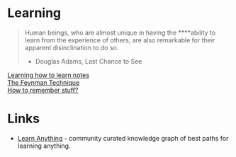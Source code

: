 # Learning

> Human beings, who are almost unique in having the ****ability to learn from the experience of others, are also remarkable for their apparent disinclination to do so.  
> - Douglas Adams, Last Chance to See

[Learning how to learn notes](learning-how-to-learn.md)  
[The Feynman Technique](the-feynman-technique.md)  
[How to remember stuff?](how-to-remember-stuff.md)  

# Links
* [Learn Anything](https://learn-anything.xyz/) - community curated knowledge graph of best paths for learning anything.
